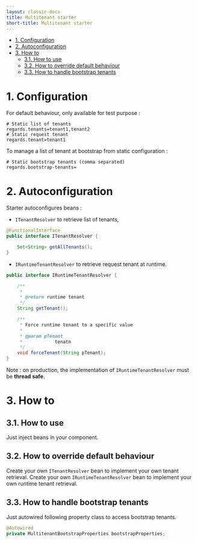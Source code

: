 ```yaml
---
layout: classic-docs
title: Multitenant starter
short-title: Multitenant starter
---
```

<!-- START doctoc generated TOC please keep comment here to allow auto update -->
<!-- DON'T EDIT THIS SECTION, INSTEAD RE-RUN doctoc TO UPDATE -->


- [1\. Configuration](#1%5C-configuration)
- [2\. Autoconfiguration](#2%5C-autoconfiguration)
- [3\. How to](#3%5C-how-to)
  - [3.1. How to use](#31-how-to-use)
  - [3.2. How to override default behaviour](#32-how-to-override-default-behaviour)
  - [3.3. How to handle bootstrap tenants](#33-how-to-handle-bootstrap-tenants)

<!-- END doctoc generated TOC please keep comment here to allow auto update -->

# 1\. Configuration

For default behaviour, only available for test purpose :

```properties
# Static list of tenants
regards.tenants=tenant1,tenant2
# Static request tenant
regards.tenant=tenant1
```

To manage a list of tenant at bootstrap from static configuration :

```properties
# Static bootstrap tenants (comma separated)
regards.bootstrap-tenants=
```

# 2\. Autoconfiguration

Starter autoconfigures beans :
- `ITenantResolver` to retrieve list of tenants,

```java
@FunctionalInterface
public interface ITenantResolver {

    Set<String> getAllTenants();
}
```
- `IRuntimeTenantResolver` to retrieve request tenant at runtime.

```java
public interface IRuntimeTenantResolver {

    /**
     *
     * @return runtime tenant
     */
    String getTenant();

    /**
     * Force runtime tenant to a specific value
     *
     * @param pTenant
     *            tenatn
     */
    void forceTenant(String pTenant);
}
```

Note : on production, the implementation of `IRuntimeTenantResolver` must be **thread safe**.

# 3\. How to

## 3.1. How to use

Just inject beans in your component.

## 3.2. How to override default behaviour

Create your own `ITenantResolver` bean to implement your own tenant retrieval.
Create your own `IRuntimeTenantResolver` bean to implement your own runtime tenant retrieval.

## 3.3. How to handle bootstrap tenants

Just autowired following property class to access bootstrap tenants.

```java
@Autowired
private MultitenantBootstrapProperties bootstrapProperties;
```
